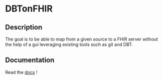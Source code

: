 # DBTonFHIR

## Description

The goal is to be able to map from a given source to a FHIR server without the help of a gui leveraging existing tools
such as git and DBT.

## Documentation

Read the [docs](https://arkhn.github.io/dbtonfhir/) !
